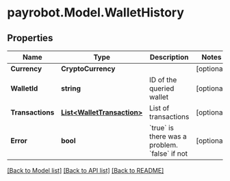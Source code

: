 
# payrobot.Model.WalletHistory

## Properties

Name | Type | Description | Notes
------------ | ------------- | ------------- | -------------
**Currency** | **CryptoCurrency** |  | [optional] 
**WalletId** | **string** | ID of the queried wallet | [optional] 
**Transactions** | [**List&lt;WalletTransaction&gt;**](WalletTransaction.md) | List of transactions | [optional] 
**Error** | **bool** | &#x60;true&#x60; is there was a problem. &#x60;false&#x60; if not  | [optional] 

[[Back to Model list]](../README.md#documentation-for-models)
[[Back to API list]](../README.md#documentation-for-api-endpoints)
[[Back to README]](../README.md)

